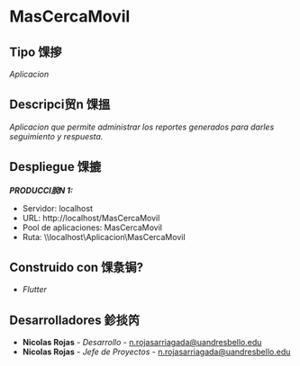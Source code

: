 # MasCercaMovil


## Tipo 馃摉

_Aplicacion_


## Descripci贸n 馃搵

_Aplicacion que permite administrar los reportes generados para darles seguimiento y respuesta._


## Despliegue 馃摝



***PRODUCCI脫N 1:*** 
* Servidor: localhost
* URL: http://localhost/MasCercaMovil
* Pool de aplicaciones: MasCercaMovil
* Ruta: \\\localhost\Aplicacion\MasCercaMovil


## Construido con 馃洜锔?

* _Flutter_


## Desarrolladores 鉁掞笍

* **Nicolas Rojas** - *Desarrollo* - <n.rojasarriagada@uandresbello.edu>
* **Nicolas Rojas** - *Jefe de Proyectos* - <n.rojasarriagada@uandresbello.edu>
